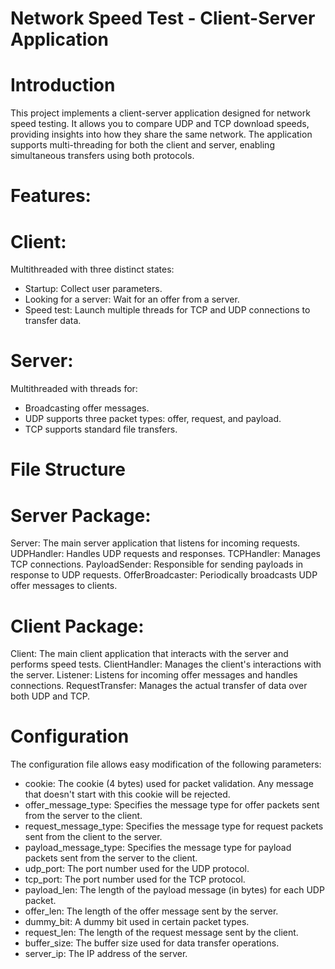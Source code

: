 

# Network Speed Test - Client-Server Application

# Introduction
This project implements a client-server application designed for network speed testing. 
It allows you to compare UDP and TCP download speeds, providing insights into how they 
share the same network. The application supports multi-threading for both the client and 
server, enabling simultaneous transfers using both protocols.

# Features:
# Client:
Multithreaded with three distinct states:
- Startup: Collect user parameters.
- Looking for a server: Wait for an offer from a server.
- Speed test: Launch multiple threads for TCP and UDP connections to transfer data.

# Server:
Multithreaded with threads for:
- Broadcasting offer messages.
- UDP supports three packet types: offer, request, and payload.
- TCP supports standard file transfers.

# File Structure
# Server Package:
Server: The main server application that listens for incoming requests.
UDPHandler: Handles UDP requests and responses.
TCPHandler: Manages TCP connections.
PayloadSender: Responsible for sending payloads in response to UDP requests.
OfferBroadcaster: Periodically broadcasts UDP offer messages to clients.

# Client Package:
Client: The main client application that interacts with the server and performs speed tests.
ClientHandler: Manages the client's interactions with the server.
Listener: Listens for incoming offer messages and handles connections.
RequestTransfer: Manages the actual transfer of data over both UDP and TCP.

# Configuration
The configuration file allows easy modification of the following parameters:

- cookie: The cookie (4 bytes) used for packet validation. 
Any message that doesn't start with this cookie will be rejected.
- offer_message_type: Specifies the message type for offer packets sent from the server 
to the client.
- request_message_type: Specifies the message type for request packets sent from the 
client to the server.
- payload_message_type: Specifies the message type for payload packets sent from the 
server to the client.
- udp_port: The port number used for the UDP protocol.
- tcp_port: The port number used for the TCP protocol.
- payload_len: The length of the payload message (in bytes) for each UDP packet.
- offer_len: The length of the offer message sent by the server.
- dummy_bit: A dummy bit used in certain packet types.
- request_len: The length of the request message sent by the client.
- buffer_size: The buffer size used for data transfer operations.
- server_ip: The IP address of the server. 


